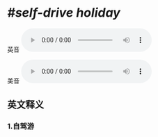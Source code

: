# ***\#self-drive holiday*** 
英音
<audio src="./media/self-drive holiday1_AAC.aac" controls="controls"></audio>

美音
<audio src="./media/self-drive holiday2_AAC.aac" controls="controls"></audio>



  

英文释义
---
### 1.**自驾游**  


